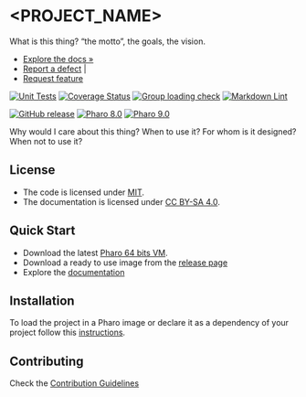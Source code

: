 # <PROJECT_NAME>

What is this thing? “the motto”, the goals, the vision.

- [Explore the docs »](docs/)
- [Report a defect](https://github.com/<OWNER>/<REPO_NAME>/issues/new?labels=Type%3A+Defect)    |
- [Request feature](https://github.com/<OWNER>/<REPO_NAME>/issues/new?labels=Type%3A+Feature)

[![Unit Tests](https://github.com/<OWNER>/<REPO_NAME>/actions/workflows/unit-tests.yml/badge.svg)](https://github.com/<OWNER>/<REPO_NAME>/actions/workflows/unit-tests.yml/badge.svg)
[![Coverage Status](https://codecov.io/github/<OWNER>/<REPO_NAME>/coverage.svg?branch=<DEFAULT_BRANCH>)](https://codecov.io/gh/<OWNER>/<REPO_NAME>/branch/<DEFAULT_BRANCH>)
[![Group loading check](https://github.com/<OWNER>/<REPO_NAME>/actions/workflows/loading-groups.yml/badge.svg)](https://github.com/<OWNER>/<REPO_NAME>/actions/workflows/loading-groups.yml)
[![Markdown Lint](https://github.com/<OWNER>/<REPO_NAME>/actions/workflows/markdown-lint.yml/badge.svg)](https://github.com/<OWNER>/<REPO_NAME>/actions/workflows/markdown-lint.yml)

[![GitHub release](https://img.shields.io/github/release/<OWNER>/<REPO_NAME>.svg)](https://github.com/<OWNER>/<REPO_NAME>/releases/latest)
[![Pharo 8.0](https://img.shields.io/badge/Pharo-8.0-informational)](https://pharo.org)
[![Pharo 9.0](https://img.shields.io/badge/Pharo-9.0-informational)](https://pharo.org)

Why would I care about this thing? When to use it? For whom is it designed? When not to use it?

## License

- The code is licensed under [MIT](LICENSE).
- The documentation is licensed under [CC BY-SA 4.0](http://creativecommons.org/licenses/by-sa/4.0/).

## Quick Start

- Download the latest [Pharo 64 bits VM](https://get.pharo.org/64/).
- Download a ready to use image from the [release page](https://github.com/<OWNER>/<REPO_NAME>/releases/latest)
- Explore the [documentation](docs/)

## Installation

To load the project in a Pharo image or declare it as a dependency of your project follow this [instructions](docs/Installation.md).

## Contributing

Check the [Contribution Guidelines](CONTRIBUTING.md)
